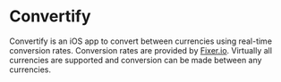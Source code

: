 # Convertify
Convertify is an iOS app to convert between currencies using real-time conversion rates. Conversion rates are provided by <a href="https://fixer.io">Fixer.io</a>.
Virtually all currencies are supported and conversion can be made between any currencies.

